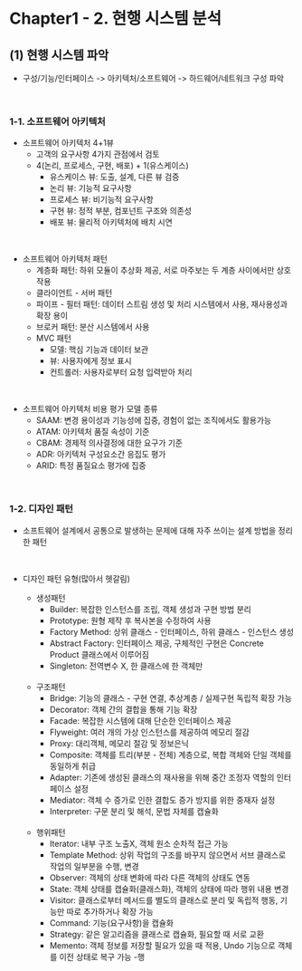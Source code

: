 Chapter1 - 2. 현행 시스템 분석
==============================

## (1) 현행 시스템 파악
- 구성/기능/인터페이스 -> 아키텍처/소프트웨어 -> 하드웨어/네트워크 구성 파악
<br>

### 1-1. 소프트웨어 아키텍처
- 소프트웨어 아키텍처 4+1뷰
  - 고객의 요구사항 4가지 관점에서 검토
  - 4(논리, 프로세스, 구현, 배포) + 1(유스케이스)
    - 유스케이스 뷰: 도출, 설계, 다른 뷰 검증
    - 논리 뷰: 기능적 요구사항
    - 프로세스 뷰: 비기능적 요구사항
    - 구현 뷰: 정적 부분, 컴포넌트 구조와 의존성
    - 배포 뷰: 물리적 아키텍처에 배치 시연
<br>

- 소프트웨어 아키텍처 패턴
  - 계층화 패턴: 하위 모듈이 추상화 제공, 서로 마주보는 두 계층 사이에서만 상호작용
  - 클라이언트 - 서버 패턴
  - 파이프 - 필터 패턴: 데이터 스트림 생성 및 처리 시스템에서 사용, 재사용성과 확장 용이
  - 브로커 패턴: 분산 시스템에서 사용
  - MVC 패턴
    - 모델: 핵심 기능과 데이터 보관
    - 뷰: 사용자에게 정보 표시
    - 컨트롤러: 사용자로부터 요청 입력받아 처리
<br>

- 소프트웨어 아키텍처 비용 평가 모델 종류
  - SAAM: 변경 용이성과 기능성에 집중, 경험이 없는 조직에서도 활용가능
  - ATAM: 아키텍처 품질 속성이 기준
  - CBAM: 경제적 의사결정에 대한 요구가 기준
  - ADR: 아키텍처 구성요소간 응집도 평가
  - ARID: 특정 품질요소 평가에 집중
<br>

### 1-2. 디자인 패턴
- 소프트웨어 설계에서 공통으로 발생하는 문제에 대해 자주 쓰이는 설계 방법을 정리한 패턴
<br>

- 디자인 패턴 유형(많아서 헷갈림)
  - 생성패턴
    - Builder: 복잡한 인스턴스를 조립, 객체 생성과 구현 방법 분리
    - Prototype: 원형 제작 후 복사본을 수정하여 사용
    - Factory Method: 상위 클래스 - 인터페이스, 하위 클래스 - 인스턴스 생성
    - Abstract Factory: 인터페이스 제공, 구체적인 구현은 Concrete Product 클래스에서 이루어짐
    - Singleton: 전역변수 X, 한 클래스에 한 객체만
  <br>
  
  - 구조패턴
    - Bridge: 기능의 클래스 - 구현 연결, 추상계층 / 실제구현 독립적 확장 가능
    - Decorator: 객체 간의 결합을 통해 기능 확장
    - Facade: 복잡한 시스템에 대해 단순한 인터페이스 제공
    - Flyweight: 여러 개의 가상 인스턴스를 제공하여 메모리 절감
    - Proxy: 대리객체, 메모리 절감 및 정보은닉
    - Composite: 객체를 트리(부분 - 전체) 계층으로, 복합 객체와 단일 객체를 동일하게 취급
    - Adapter: 기존에 생성된 클래스의 재사용을 위해 중간 조정자 역할의 인터페이스 설정
    - Mediator: 객체 수 증가로 인한 결합도 증가 방지를 위한 중재자 설정
    - Interpreter: 구문 분리 및 해석, 문법 자체를 캡슐화
  <br>
  
  - 행위패턴
    - Iterator: 내부 구조 노출X, 객체 원소 순차적 접근 가능
    - Template Method: 상위 작업의 구조를 바꾸지 않으면서 서브 클래스로 작업의 일부분을 수행, 변경
    - Observer: 객체의 상태 변화에 따라 다른 객체의 상태도 연동
    - State: 객체 상태를 캡슐화(클래스화), 객체의 상태에 따라 행위 내용 변경
    - Visitor: 클래스로부터 메서드를 별도의 클래스로 분리 및 독립적 행동, 기능만 따로 추가하거나 확장 가능
    - Command: 기능(요구사항)을 캡슐화
    - Strategy: 같은 알고리즘을 클래스로 캡슐화, 필요할 때 서로 교환
    - Memento: 객체 정보를 저장할 필요가 있을 때 적용, Undo 기능으로 객체를 이전 상태로 복구 가능
    -행




